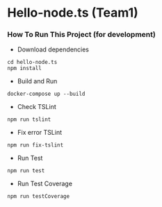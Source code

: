# Hello-node.ts (Team1)

### How To Run This Project (for development)
- Download dependencies

```
cd hello-node.ts
npm install
```

- Build and Run
```
docker-compose up --build
```

- Check TSLint
```
npm run tslint
```

- Fix error TSLint
```
npm run fix-tslint
```

- Run Test
```
npm run test
```

- Run Test Coverage
```
npm run testCoverage
```
